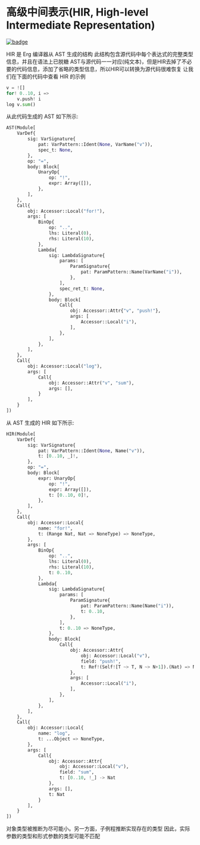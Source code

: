 # 高级中间表示(HIR, High-level Intermediate Representation)

[![badge](https://img.shields.io/endpoint.svg?url=https%3A%2F%2Fgezf7g7pd5.execute-api.ap-northeast-1.amazonaws.com%2Fdefault%2Fsource_up_to_date%3Fowner%3Derg-lang%26repos%3Derg%26ref%3Dmain%26path%3Ddoc/EN/compiler/hir.md%26commit_hash%3D06f8edc9e2c0cee34f6396fd7c64ec834ffb5352)](https://gezf7g7pd5.execute-api.ap-northeast-1.amazonaws.com/default/source_up_to_date?owner=erg-lang&repos=erg&ref=main&path=doc/EN/compiler/hir.md&commit_hash=06f8edc9e2c0cee34f6396fd7c64ec834ffb5352)

HIR 是 Erg 编译器从 AST 生成的结构
此结构包含源代码中每个表达式的完整类型信息，并且在语法上已脱糖
AST与源代码一一对应(纯文本)，但是HIR去掉了不必要的代码信息，添加了省略的类型信息，所以HIR可以转换为源代码很难恢复
让我们在下面的代码中查看 HIR 的示例

```python
v = ![]
for! 0..10, i =>
    v.push! i
log v.sum()
```

从此代码生成的 AST 如下所示: 

```python
AST(Module[
    VarDef{
        sig: VarSignature{
            pat: VarPattern::Ident(None, VarName("v")),
            spec_t: None,
        },
        op: "=",
        body: Block[
            UnaryOp{
                op: "!",
                expr: Array([]),
            },
        ],
    },
    Call{
        obj: Accessor::Local("for!"),
        args: [
            BinOp{
                op: "..",
                lhs: Literal(0),
                rhs: Literal(10),
            },
            Lambda{
                sig: LambdaSignature{
                    params: [
                        ParamSignature{
                            pat: ParamPattern::Name(VarName("i")),
                        },
                    ],
                    spec_ret_t: None,
                },
                body: Block[
                    Call{
                        obj: Accessor::Attr{"v", "push!"},
                        args: [
                            Accessor::Local("i"),
                        ],
                    },
                ],
            },
        ],
    },
    Call{
        obj: Accessor::Local("log"),
        args: [
            Call{
                obj: Accessor::Attr("v", "sum"),
                args: [],
            }
        ],
    }
])
```

从 AST 生成的 HIR 如下所示: 

```python
HIR(Module[
    VarDef{
        sig: VarSignature{
            pat: VarPattern::Ident(None, Name("v")),
            t: [0..10, _]!,
        },
        op: "=",
        body: Block[
            expr: UnaryOp{
                op: "!",
                expr: Array([]),
                t: [0..10, 0]!,
            },
        ],
    },
    Call{
        obj: Accessor::Local{
            name: "for!",
            t: (Range Nat, Nat => NoneType) => NoneType,
        },
        args: [
            BinOp{
                op: "..",
                lhs: Literal(0),
                rhs: Literal(10),
                t: 0..10,
            },
            Lambda{
                sig: LambdaSignature{
                    params: [
                        ParamSignature{
                            pat: ParamPattern::Name(Name("i")),
                            t: 0..10,
                        },
                    ],
                    t: 0..10 => NoneType,
                },
                body: Block[
                    Call{
                        obj: Accessor::Attr{
                            obj: Accessor::Local("v"),
                            field: "push!",
                            t: Ref!(Self![T ~> T, N ~> N+1]).(Nat) => NoneType,
                        },
                        args: [
                            Accessor::Local("i"),
                        ],
                    },
                ],
            },
        ],
    },
    Call{
        obj: Accessor::Local{
            name: "log",
            t: ...Object => NoneType,
        },
        args: [
            Call{
                obj: Accessor::Attr{
                    obj: Accessor::Local("v"),
                    field: "sum",
                    t: [0..10, !_] -> Nat
                },
                args: [],
                t: Nat
            }
        ],
    }
])
```

对象类型被推断为尽可能小。另一方面，子例程推断实现存在的类型
因此，实际参数的类型和形式参数的类型可能不匹配